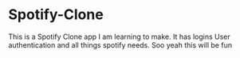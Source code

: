 # Spotify-Clone
 This is a Spotify Clone app I am learning to make. It has logins User authentication and all things spotify needs. Soo yeah this will be fun
